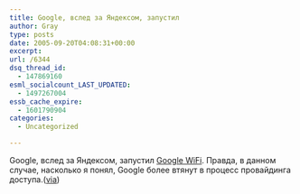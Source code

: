 ```yaml
---
title: Google, вслед за Яндексом, запустил
author: Gray
type: posts
date: 2005-09-20T04:08:31+00:00
excerpt:
url: /6344
dsq_thread_id:
  - 147869160
esml_socialcount_LAST_UPDATED:
  - 1497267004
essb_cache_expire:
  - 1601790904
categories:
  - Uncategorized

---
```








Google, вслед за Яндексом, запустил <a href="https://wifi.google.com/faq.html" target="_blank">Google WiFi</a>. Правда, в данном случае, насколько я понял, Google более втянут в процесс провайдинга доступа.(<a href="http://www.livejournal.com/users/alexmoskalyuk/" target="_blank">via</a>)